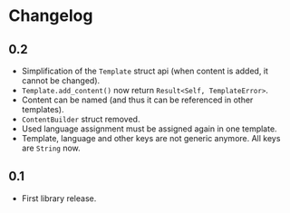 Changelog
=========

## 0.2

* Simplification of the `Template` struct api (when content is added, it cannot be changed).
* `Template.add_content()` now return `Result<Self, TemplateError>`.
* Content can be named (and thus it can be referenced in other templates).
* `ContentBuilder` struct removed.
* Used language assignment must be assigned again in one template.
* Template, language and other keys are not generic anymore. All keys are `String` now.

## 0.1

* First library release.

